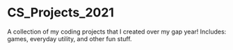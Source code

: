 # CS_Projects_2021
A collection of my coding projects that I created over my gap year! Includes: games, everyday utility, and other fun stuff.
